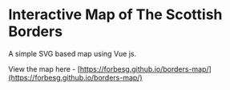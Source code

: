 # Interactive Map of The Scottish Borders

A simple SVG based map using Vue js.

View the map here - [https://forbesg.github.io/borders-map/](https://forbesg.github.io/borders-map/)
